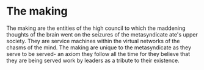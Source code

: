 # The making

The making are the entities of the high council to which the maddening thoughts of the brain went on the seizures of the metasyndicate ate's upper society.  They are service machines within the virtual networks of the chasms of the mind.  The making are unique to the metasyndicate as they serve to be served- an axiom they follow all the time for they believe that they are being served work by leaders as a tribute to their existence.  
